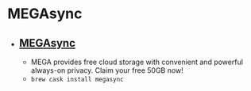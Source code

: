 # MEGAsync
- [MEGAsync](https://mega.nz/)
  - 
  - MEGA provides free cloud storage with convenient and powerful always-on privacy. Claim your free 50GB now!
  - `brew cask install megasync`
